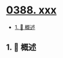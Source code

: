 # [0388. xxx](https://github.com/Tdahuyou/TNotes.leetcode/tree/main/notes/0388.%20xxx)

<!-- region:toc -->

- [1. 📝 概述](#1--概述)

<!-- endregion:toc -->

## 1. 📝 概述
